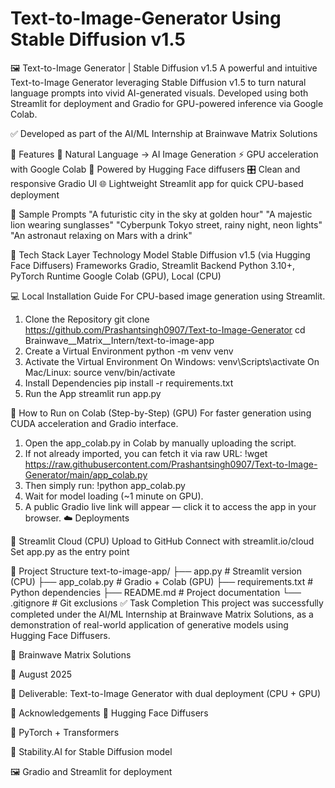 # Text-to-Image-Generator Using Stable Diffusion v1.5
🖼️ Text-to-Image Generator | Stable Diffusion v1.5
A powerful and intuitive Text-to-Image Generator leveraging Stable Diffusion v1.5 to turn natural language prompts into vivid AI-generated visuals. Developed using both Streamlit for deployment and Gradio for GPU-powered inference via Google Colab.

✅ Developed as part of the AI/ML Internship at Brainwave Matrix Solutions

📌 Features
🔮 Natural Language → AI Image Generation
⚡ GPU acceleration with Google Colab
🧠 Powered by Hugging Face diffusers
🎛️ Clean and responsive Gradio UI
🌐 Lightweight Streamlit app for quick CPU-based deployment


🧠 Sample Prompts
"A futuristic city in the sky at golden hour"
"A majestic lion wearing sunglasses"
"Cyberpunk Tokyo street, rainy night, neon lights"
"An astronaut relaxing on Mars with a drink"


🧰 Tech Stack
Layer	Technology
Model	Stable Diffusion v1.5 (via Hugging Face Diffusers)
Frameworks	Gradio, Streamlit
Backend	Python 3.10+, PyTorch
Runtime	Google Colab (GPU), Local (CPU)


💻 Local Installation Guide
For CPU-based image generation using Streamlit.
1. Clone the Repository
git clone https://github.com/Prashantsingh0907/Text-to-Image-Generator
cd Brainwave__Matrix__Intern/text-to-image-app
2. Create a Virtual Environment
python -m venv venv
3. Activate the Virtual Environment
On Windows:
venv\Scripts\activate
On Mac/Linux:
source venv/bin/activate
4. Install Dependencies
pip install -r requirements.txt
5. Run the App
streamlit run app.py


📀 How to Run on Colab (Step-by-Step) (GPU)
For faster generation using CUDA acceleration and Gradio interface.

1. Open the app_colab.py in Colab by manually uploading the script.
2. If not already imported, you can fetch it via raw URL:
!wget https://raw.githubusercontent.com/Prashantsingh0907/Text-to-Image-Generator/main/app_colab.py
3. Then simply run:
!python app_colab.py
4. Wait for model loading (~1 minute on GPU).
5. A public Gradio live link will appear — click it to access the app in your browser.
☁️ Deployments


🚀 Streamlit Cloud (CPU)
Upload to GitHub
Connect with streamlit.io/cloud
Set app.py as the entry point




📁 Project Structure
text-to-image-app/
├── app.py # Streamlit version (CPU)
├── app_colab.py # Gradio + Colab (GPU)
├── requirements.txt # Python dependencies
├── README.md # Project documentation
└── .gitignore # Git exclusions
✅ Task Completion
This project was successfully completed under the AI/ML Internship at Brainwave Matrix Solutions, as a demonstration of real-world application of generative models using Hugging Face Diffusers.

🏢 Brainwave Matrix Solutions

📅 August 2025

🎯 Deliverable: Text-to-Image Generator with dual deployment (CPU + GPU)

🙌 Acknowledgements
🤗 Hugging Face Diffusers

🧠 PyTorch + Transformers

🎨 Stability.AI for Stable Diffusion model

🖼️ Gradio and Streamlit for deployment

